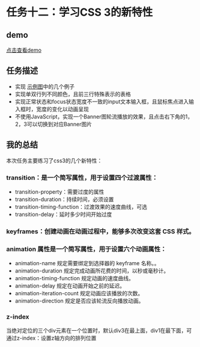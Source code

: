 # 任务十二：学习CSS 3的新特性
## demo
[点击查看demo](https://happymia.github.io/ife/task13/index.html)
## 任务描述

* 实现 [示例图](http://7xrp04.com1.z0.glb.clouddn.com/task_1_12_1.jpg)中的几个例子
* 实现单双行列不同颜色，且前三行特殊表示的表格
* 实现正常状态和focus状态宽度不一致的input文本输入框，且鼠标焦点进入输入框时，宽度的变化以动画呈现
* 不使用JavaScript，实现一个Banner图轮流播放的效果，且点击右下角的1，2，3可以切换到对应Banner图片

## 我的总结
本次任务主要练习了css3的几个新特性：
### transition：是一个简写属性，用于设置四个过渡属性：
* transition-property：需要过度的属性
* transition-duration：持续时间，必须设置
* transition-timing-function：过渡效果的速度曲线，可选
* transition-delay：延时多少时间开始过度

### keyframes：创建动画在动画过程中，能够多次改变这套 CSS 样式。
### animation 属性是一个简写属性，用于设置六个动画属性：
* animation-name	规定需要绑定到选择器的 keyframe 名称。。
* animation-duration	规定完成动画所花费的时间，以秒或毫秒计。
* animation-timing-function	规定动画的速度曲线。
* animation-delay	规定在动画开始之前的延迟。
* animation-iteration-count	规定动画应该播放的次数。
* animation-direction	规定是否应该轮流反向播放动画。

### z-index 
当绝对定位的三个div元素在一个位置时，默认div3在最上面，div1在最下面，可通过z-index：设置z轴方向的排列位置
